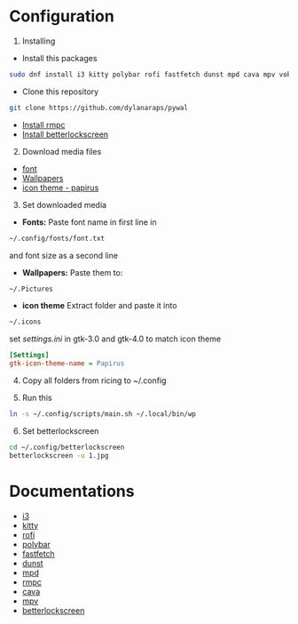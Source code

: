 # Configuration

1. Installing
- Install this packages 
```bash
sudo dnf install i3 kitty polybar rofi fastfetch dunst mpd cava mpv vokoscreenNG
```
- Clone this repository
```bash
git clone https://github.com/dylanaraps/pywal
```
- [Install rmpc](https://mierak.github.io/rmpc/)
- [Install betterlockscreen](https://github.com/betterlockscreen/betterlockscreen)

2. Download media files
- [font](https://www.nerdfonts.com/font-downloads)
- [Wallpapers](https://www.wallpaperflare.com/)
- [icon theme - papirus](https://www.gnome-look.org/p/1166289)

3. Set downloaded media
- **Fonts:**
Paste font name in first line in 
```bash
~/.config/fonts/font.txt
```
and font size as a second line
- **Wallpapers:** 
Paste them to:
```bash
~/.Pictures
```
- **icon theme**
Extract folder and paste it into
```bash
~/.icons
```
set *settings.ini* in gtk-3.0 and gtk-4.0 to match icon theme
```ini
[Settings]
gtk-icon-theme-name = Papirus
```

4. Copy all folders from ricing to ~/.config

5. Run this
```bash
ln -s ~/.config/scripts/main.sh ~/.local/bin/wp
```

6. Set betterlockscreen
```bash
cd ~/.config/betterlockscreen
betterlockscreen -u 1.jpg
```

# Documentations

- [i3](https://i3wm.org/docs/userguide.html)
- [kitty](https://sw.kovidgoyal.net/kitty/conf/)
- [rofi](https://davatorium.github.io/rofi/)
- [polybar](https://github.com/polybar/polybar/wiki)
- [fastfetch](https://github.com/fastfetch-cli/fastfetch)
- [dunst](https://dunst-project.org/documentation/)
- [mpd](https://mpd.readthedocs.io/en/latest/)
- [rmpc](https://mierak.github.io/rmpc/)
- [cava](https://github.com/karlstav/cava)
- [mpv](https://mpv.io/)
- [betterlockscreen](https://github.com/betterlockscreen/betterlockscreen)